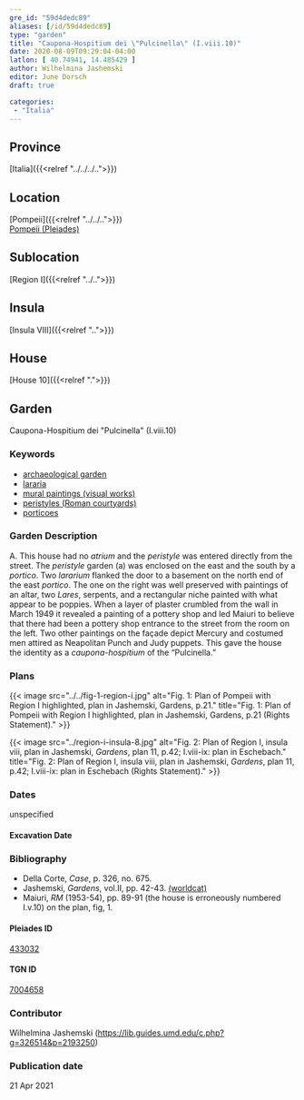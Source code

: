 ```yaml
---
gre_id: "59d4dedc89"
aliases: [/id/59d4dedc89]
type: "garden"
title: "Caupona-Hospitium dei \"Pulcinella\" (I.viii.10)"
date: 2020-08-09T09:29:04-04:00
latlon: [ 40.74941, 14.485429 ]
author: Wilhelmina Jashemski
editor: June Dorsch
draft: true

categories:
 - "Italia"
---
```


## Province

[Italia]({{<relref "../../../..">}})

## Location

[Pompeii]({{<relref "../../..">}}) \
[Pompeii (Pleiades)](https://pleiades.stoa.org/places/433032)

## Sublocation

[Region I]({{<relref "../..">}})

<!--### Sublocation Description-->

<!-- DESCRIPTION -->

## Insula

[Insula VIII]({{<relref "..">}})

## House

[House 10]({{<relref ".">}})

## Garden

Caupona-Hospitium dei "Pulcinella" (I.viii.10)

### Keywords

- [archaeological garden](#)
- [lararia](http://vocab.getty.edu/page/aat/300400600)
- [mural paintings (visual works)](http://vocab.getty.edu/page/aat/300033644)
- [peristyles (Roman courtyards)](http://vocab.getty.edu/page/aat/300004029)
- [porticoes](http://vocab.getty.edu/page/aat/300004145)

### Garden Description

A. This house had no *atrium* and the *peristyle* was entered directly from the street. The *peristyle* garden (a) was enclosed on the east and the south by a *portico*. Two *lararium* flanked the door to a basement on the north end of the east *portico*. The one on the right was well preserved with paintings of an altar, two *Lares*, serpents, and a rectangular niche painted with what appear to be poppies. When a layer of plaster crumbled from the wall in March 1949 it revealed a painting of a pottery shop and led Maiuri to believe that there had been a pottery shop entrance to the street from the room on the left. Two other paintings on the façade depict Mercury and costumed men attired as Neapolitan Punch and Judy puppets. This gave the house the identity as a *caupona-hospitium* of the “Pulcinella.”

<!--### Maps-->

<!--
OLD WAY (DO NOT USE)
![alt_text](../../images/image_name.ext)
*CAPTION*

NEW WAY ↓↓↓↓
{{< image src="../image_name.ext" alt="ALT_TEXT" title="CAPTION" >}}
-->

### Plans

{{< image src="../../fig-1-region-i.jpg" alt="Fig. 1: Plan of Pompeii with Region I highlighted, plan in Jashemski, Gardens, p.21." title="Fig. 1: Plan of Pompeii with Region I highlighted, plan in Jashemski, Gardens, p.21 (Rights Statement)." >}}

{{< image src="../region-i-insula-8.jpg" alt="Fig. 2: Plan of Region I, insula viii, plan in Jashemski, *Gardens*, plan 11, p.42; I.viii-ix: plan in Eschebach." title="Fig. 2: Plan of Region I, insula viii, plan in Jashemski, *Gardens*, plan 11, p.42; I.viii-ix: plan in Eschebach (Rights Statement)." >}}

<!--### Images-->


### Dates

unspecified

#### Excavation Date


### Bibliography

* Della Corte, *Case*, p. 326, no. 675.
* Jashemski, *Gardens*, vol.II, pp. 42-43. [(worldcat)](http://www.worldcat.org/oclc/921816405)
* Maiuri, *RM* (1953-54), pp. 89-91 (the house is erroneously numbered I.v.10) on the plan, fig, 1.

<!--#### Periodo ID-->

<!-- [PERIODO_ID](https://pleiades.stoa.org/places/PLEIADES_ID) -->

#### Pleiades ID

[433032](https://pleiades.stoa.org/places/433032)

#### TGN ID

[7004658](http://vocab.getty.edu/page/tgn/7004658)

### Contributor

Wilhelmina Jashemski (https://lib.guides.umd.edu/c.php?g=326514&p=2193250)

### Publication date


21 Apr 2021

<!--### Related articles-->

<!-- Links to other related articles. Leave blank for now -->